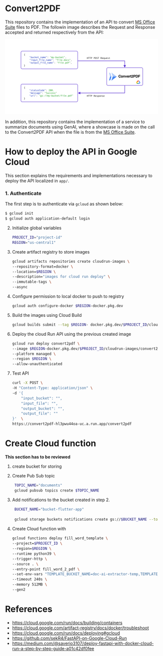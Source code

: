# Convert2PDF

This repository contains the implementation of an API to convert [MS Office Suite](https://apps.microsoft.com/detail/9mwk7rn11c5z?cid=majornelson) files to PDF. The followin image describes the Request and Response accepted and returned respectively from the API:

![API](img/c2p.jpg)

In addition, this repository contains the implementation of a service to summarize documents using GenAI, where a showcase is made on the call to the Convert2PDF API when the file is from the [MS Office Suite](https://apps.microsoft.com/detail/9mwk7rn11c5z?cid=majornelson).


# How to deploy the API in Google Cloud
This section explains the requirements and implementations necessary to deploy the API localized in `app/`.

### 1. Authenticate

The first step is to authenticate via `gcloud` as shown below:

```bash
$ gcloud init
$ gcloud auth application-default login
```

2. Initialize global variables
    ```bash
    PROJECT_ID="project-id" 
    REGION="us-central1" 
    ```

3. Create artifact registry to store images
    ```bash
    gcloud artifacts repositories create cloudrun-images \
    --repository-format=docker \
    --location=$REGION \
    --description="images for cloud run deploy" \
    --immutable-tags \
    --async
    ```

4. Configure permission to local docker to push to registry

    ```bash
    gcloud auth configure-docker $REGION-docker.pkg.dev
    ```

5. Build the images using Cloud Build

    ```bash
    gcloud builds submit --tag $REGION- docker.pkg.dev/$PROJECT_ID/cloudrun-images/convert2pdf:latest
    ```

6. Deploy the cloud Run API using the previous created image

    ```bash
    gcloud run deploy convert2pdf \
    --image $REGION-docker.pkg.dev/$PROJECT_ID/cloudrun-images/convert2pdf \
    --platform managed \
    --region $REGION \
    --allow-unauthenticated 
    ```

7. Test API

    ```bash
    curl -X POST \
    -H "Content-Type: application/json" \
    -d '{
        "input_bucket": "",
        "input_file": "",
        "output_bucket": "",
        "output_file": "" 
    }'  \
    https://convert2pdf-hl3pwu44oa-uc.a.run.app/convert2pdf
    ```

# Create Cloud function
**This section has to be reviewed**

1. create bucket for storing 
   
2. Create Pub Sub topic
   ```bash
    TOPIC_NAME="documents" 
    gcloud pubsub topics create $TOPIC_NAME    
   ```
3. Add notifications to the bucket created in step 2.
   ```bash
    BUCKET_NAME="bucket-flutter-app"

    gcloud storage buckets notifications create gs://$BUCKET_NAME --topic=$TOPIC_NAME    
   ```
4. Create Cloud function with 

    ```bash
    gcloud functions deploy fill_word_template \
    --project=$PROJECT_ID \
    --region=$REGION \
    --runtime python39 \
    --trigger-http \
    --source . \
    --entry-point fill_word_2_pdf \
    --set-env-vars "TEMPLATE_BUCKET_NAME=doc-ai-extractor-temp,TEMPLATE_FILE_NAME=convenio_confidencialidad.docx,OUTPUT_BUCKET_NAME=doc-ai-extractor-temp,PDF_CONVERTER_URL=https://convert2pdf-hl3pwu44oa-uc.a.run.app/convert2pdf" \
    --timeout 240s \
    --memory 512MB \
    --gen2
    ```



# References
- https://cloud.google.com/run/docs/building/containers
- https://cloud.google.com/artifact-registry/docs/docker/troubleshoot
- https://cloud.google.com/run/docs/deploying#gcloud
- https://github.com/sekR4/FastAPI-on-Google-Cloud-Run
- https://medium.com/@saverio3107/deploy-fastapi-with-docker-cloud-run-a-step-by-step-guide-a01c42df0fee